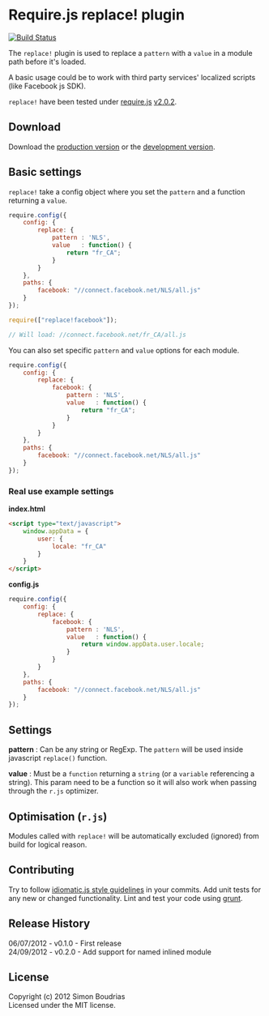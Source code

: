 # Require.js replace! plugin

[![Build Status](https://secure.travis-ci.org/SBoudrias/require.replace.png)](http://travis-ci.org/SBoudrias/require.replace)

The `replace!` plugin is used to replace a `pattern` with a `value` in a module path before it's loaded.

A basic usage could be to work with third party services' localized scripts (like Facebook js SDK).

`replace!` have been tested under [require.js](https://github.com/jrburke/requirejs) [v2.0.2](https://github.com/jrburke/requirejs/tree/2.0.2).

## Download

Download the [production version][min] or the [development version][max].

[min]: https://raw.github.com/SBoudrias/require.replace/master/dist/require.replace.min.js
[max]: https://raw.github.com/SBoudrias/require.replace/master/dist/require.replace.js

## Basic settings

`replace!` take a config object where you set the `pattern` and a function returning a `value`.

```javascript
require.config({
	config: {
		replace: {
			pattern : 'NLS',
			value   : function() {
				return "fr_CA";
			}
		}
	},
	paths: {
		facebook: "//connect.facebook.net/NLS/all.js"
	}
});

require(["replace!facebook"]);

// Will load: //connect.facebook.net/fr_CA/all.js
```

You can also set specific `pattern` and `value` options for each module.

```javascript
require.config({
	config: {
		replace: {
			facebook: {
				pattern : 'NLS',
				value   : function() {
					return "fr_CA";
				}
			}
		}
	},
	paths: {
		facebook: "//connect.facebook.net/NLS/all.js"
	}
});
```

### Real use example settings

**index.html**
```html
<script type="text/javascript">
	window.appData = {
		user: {
			locale: "fr_CA"
		}
	}
</script>
```

**config.js**
```javascript
require.config({
	config: {
		replace: {
			facebook: {
				pattern : 'NLS',
				value   : function() {
					return window.appData.user.locale;
				}
			}
		}
	},
	paths: {
		facebook: "//connect.facebook.net/NLS/all.js"
	}
});
```

## Settings

**pattern** : Can be any string or RegExp. The `pattern` will be used inside javascript `replace()` function.

**value**   : Must be a `function` returning a `string` (or a `variable` referencing a string). This param need to be a function so it will also work when passing through the `r.js` optimizer.

## Optimisation (`r.js`)

Modules called with `replace!` will be automatically excluded (ignored) from build for logical reason.

## Contributing
Try to follow [idiomatic.js style guidelines](https://github.com/rwldrn/idiomatic.js/) in your commits. Add unit tests for any new or changed functionality. Lint and test your code using [grunt](https://github.com/cowboy/grunt).

## Release History
06/07/2012 - v0.1.0 - First release  
24/09/2012 - v0.2.0 - Add support for named inlined module  

## License
Copyright (c) 2012 Simon Boudrias  
Licensed under the MIT license.
